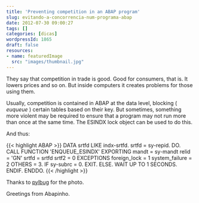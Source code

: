 ```yaml
---
title: 'Preventing competition in an ABAP program'
slug: evitando-a-concorrencia-num-programa-abap
date: 2012-07-30 09:00:27
tags: []
categories: [dicas]
wordpressId: 1865
draft: false
resources:
- name: featuredImage
  src: "images/thumbnail.jpg"
---
```

They say that competition in trade is good. Good for consumers, that is. It lowers prices and so on. But inside computers it creates problems for those using them.

Usually, competition is contained in ABAP at the data level, blocking ( _euqueue_ ) certain tables based on their key. But sometimes, something more violent may be required to ensure that a program may not run more than once at the same time. The ESINDX lock object can be used to do this.

<!--more-->

And thus:


{{< highlight ABAP >}}
  DATA srtfd LIKE indx-srtfd.
  srtfd = sy-repid.
  DO.
    CALL FUNCTION 'ENQUEUE_ESINDX'
      EXPORTING
        mandt          = sy-mandt
        relid          = 'GN'
        srtfd          = srtfd
        srtf2          = 0
      EXCEPTIONS
        foreign_lock   = 1
        system_failure = 2
        OTHERS         = 3.
    IF sy-subrc = 0.
      EXIT.
    ELSE.
      WAIT UP TO 1 SECONDS.
    ENDIF.
  ENDDO.
{{< /highlight >}}

Thanks to [pylbug][1] for the photo.

Greetings from Abapinho.

   [1]: http://www.flickr.com/photos/pylbug/1678163229/
